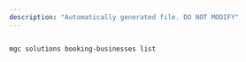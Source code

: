 ```yaml
---
description: "Automatically generated file. DO NOT MODIFY"
---
```


```cli

mgc solutions booking-businesses list

```